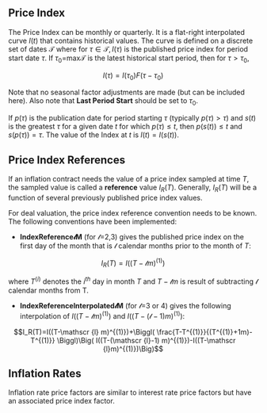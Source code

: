## Price Index

The Price Index can be monthly or quarterly. It is a flat-right interpolated curve $I(t)$ that contains
historical values. The curve is defined on a discrete set of dates $\mathcal T$ where for
$\tau\in\mathcal T, I(\tau)$ is the published price index for period start date $\tau$. If
$\tau_0=$max$\mathcal T$ is the latest historical start period, then for $\tau>\tau_0$,

$$I(\tau)=I(\tau_0)F(\tau-\tau_0)$$

Note that no seasonal factor adjustments are made (but can be included here). Also note that
**Last Period Start** should be set to $\tau_0$.

If $p(\tau)$ is the publication date for period starting $\tau$ (typically $p(\tau)\gt\tau$) and
$s(t)$ is the greatest $\tau$ for a given date $t$ for which $p(\tau) \le t$, then $p(s(t))\le t$
and $s(p(\tau))=\tau$. The value of the Index at $t$ is $I(t)=I(s(t))$.

## Price Index References

If an inflation contract needs the value of a price index sampled at time $T$, the sampled value is
called a **reference** value $I_R(T)$. Generally, $I_R(T)$ will be a function of several previously
published price index values.

For deal valuation, the price index reference convention needs to be known. The following conventions
have been implemented:

- **IndexReference$\mathscr l$M** (for $\mathscr l$=2,3) gives the published price index on the first
day of the month that is $\mathscr l$ calendar months prior to the month of $T$:

$$I_R(T)=I((T-\mathscr {l} m)^{(1)})$$

where $T^{(i)}$ denotes the $i^{th}$ day in month $T$ and $T-\mathscr {l} m$ is result of subtracting
$\mathscr l$ calendar months from T.

- **IndexReferenceInterpolated$\mathscr l$M** (for $\mathscr l$=3 or 4) gives the following
interpolation of $I((T-\mathscr {l} m)^{(1)})$ and $I((T-(\mathscr {l}-1) m)^{(1)})$:

$$I_R(T)=I((T-\mathscr {l} m)^{(1)})+\Biggl( \frac{T-T^{(1)}}{(T^{(1)}+1m)-T^{(1)}} \Biggl)\Big(
I((T-(\mathscr {l}-1) m)^{(1)})-I((T-\mathscr {l}m)^{(1)})\Big)$$

## Inflation Rates

Inflation rate price factors are similar to interest rate price factors but have an associated price
index factor.

